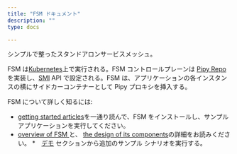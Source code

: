 ```yaml
---
title: "FSM ドキュメント"
description: ""
type: docs

---
```


シンプルで整ったスタンドアロンサービスメッシュ。

FSM は[Kubernetes](https://kubernetes.io/)上で実行される。FSM コントロールプレーンは [Pipy Repo](https://flomesh.io/pipy/docs/en/operating/repo/0-intro)を実装し、[SMI](https://smi-spec.io/)  API で設定される。FSM は、アプリケーションの各インスタンスの横にサイドカーコンテナーとして Pipy プロキシを挿入する。

FSM について詳しく知るには:
*  [getting started articles](/getting_started/)を一通り読んで、FSM をインストールし、サンプルアプリケーションを実行してください。
* [overview of FSM ](/overview/about/)と、 [the design of its components](/overview/fsm_components/)の詳細をお読みください。
*　[デモ](/demos/) セクションから追加のサンプル シナリオを実行する。